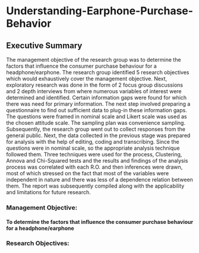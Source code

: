 # Understanding-Earphone-Purchase-Behavior

## Executive Summary
The management objective of the research group was to determine the factors that influence
the consumer purchase behaviour for a headphone/earphone. The research group identified 5
research objectives which would exhaustively cover the management objective. Next,
exploratory research was done in the form of 2 focus group discussions and 2 depth interviews
from where numerous variables of interest were determined and identified. Certain information
gaps were found for which there was need for primary information. The next step involved
preparing a questionnaire to find out sufficient data to plug-in these information gaps. The
questions were framed in nominal scale and Likert scale was used as the chosen attitude scale.
The sampling plan was convenience sampling. Subsequently, the research group went out to
collect responses from the general public. Next, the data collected in the previous stage was
prepared for analysis with the help of editing, coding and transcribing. Since the questions were
in nominal scale, so the appropriate analysis technique followed them. Three techniques were
used for the process, Clustering, Annova and Chi-Squared tests and the results and findings of
the analysis process was correlated with each R.O. and then inferences were drawn, most of
which stressed on the fact that most of the variables were independent in nature and there was
less of a dependence relation between them. The report was subsequently compiled along with
the applicability and limitations for future research.

### Management Objective:
#### To determine the factors that influence the consumer purchase behaviour for a headphone/earphone

### Research Objectives:
#### 
